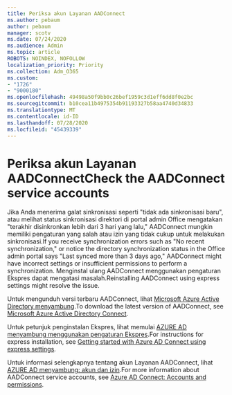 ```yaml
---
title: Periksa akun Layanan AADConnect
ms.author: pebaum
author: pebaum
manager: scotv
ms.date: 07/24/2020
ms.audience: Admin
ms.topic: article
ROBOTS: NOINDEX, NOFOLLOW
localization_priority: Priority
ms.collection: Adm_O365
ms.custom:
- "1726"
- "9000180"
ms.openlocfilehash: 49498a50f9bb0c26bef1959c3d1eff6dd8f0e2bc
ms.sourcegitcommit: b10cea11b4975354b91193327b58aa4740d34833
ms.translationtype: MT
ms.contentlocale: id-ID
ms.lasthandoff: 07/28/2020
ms.locfileid: "45439339"
---
```

# <a name="check-the-aadconnect-service-accounts"></a><span data-ttu-id="cae00-102">Periksa akun Layanan AADConnect</span><span class="sxs-lookup"><span data-stu-id="cae00-102">Check the AADConnect service accounts</span></span>

<span data-ttu-id="cae00-103">Jika Anda menerima galat sinkronisasi seperti "tidak ada sinkronisasi baru", atau melihat status sinkronisasi direktori di portal admin Office mengatakan "terakhir disinkronkan lebih dari 3 hari yang lalu," AADConnect mungkin memiliki pengaturan yang salah atau izin yang tidak cukup untuk melakukan sinkronisasi.</span><span class="sxs-lookup"><span data-stu-id="cae00-103">If you receive synchronization errors such as "No recent synchronization," or notice the directory synchronization status in the Office admin portal says "Last synced more than 3 days ago," AADConnect might have incorrect settings or insufficient permissions to perform a synchronization.</span></span> <span data-ttu-id="cae00-104">Menginstal ulang AADConnect menggunakan pengaturan Ekspres dapat mengatasi masalah.</span><span class="sxs-lookup"><span data-stu-id="cae00-104">Reinstalling AADConnect using express settings might resolve the issue.</span></span>

<span data-ttu-id="cae00-105">Untuk mengunduh versi terbaru AADConnect, lihat [Microsoft Azure Active Directory menyambung](https://go.microsoft.com/fwlink/?LinkId=615771).</span><span class="sxs-lookup"><span data-stu-id="cae00-105">To download the latest version of AADConnect, see [Microsoft Azure Active Directory Connect](https://go.microsoft.com/fwlink/?LinkId=615771).</span></span>

<span data-ttu-id="cae00-106">Untuk petunjuk penginstalan Ekspres, lihat memulai [AZURE AD menyambung menggunakan pengaturan Ekspres](https://docs.microsoft.com/azure/active-directory/hybrid/how-to-connect-install-express).</span><span class="sxs-lookup"><span data-stu-id="cae00-106">For instructions for express installation, see [Getting started with Azure AD Connect using express settings](https://docs.microsoft.com/azure/active-directory/hybrid/how-to-connect-install-express).</span></span>

<span data-ttu-id="cae00-107">Untuk informasi selengkapnya tentang akun Layanan AADConnect, lihat [AZURE AD menyambung: akun dan izin](https://docs.microsoft.com/azure/active-directory/hybrid/reference-connect-accounts-permissions).</span><span class="sxs-lookup"><span data-stu-id="cae00-107">For more information about AADConnect service accounts, see [Azure AD Connect: Accounts and permissions](https://docs.microsoft.com/azure/active-directory/hybrid/reference-connect-accounts-permissions).</span></span>